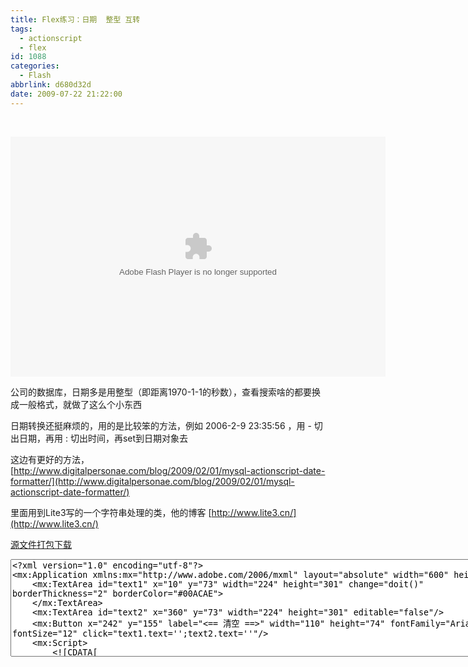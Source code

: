 ```yaml
---
title: Flex练习：日期  整型 互转
tags:
  - actionscript
  - flex
id: 1088
categories:
  - Flash
abbrlink: d680d32d
date: 2009-07-22 21:22:00
---
```


&nbsp;

<embed width="600" height="384" tplayername="SWF" splayername="SWF" type="application/x-shockwave-flash" src="/images/2009/07/22_12787.swf" mediawrapchecked="true" name="changeTime" allowscriptaccess="sameDomain" bgcolor="#869ca7" quality="high" pluginspage="http://www.macromedia.com/go/getflashplayer" id="changeTime"></embed>

公司的数据库，日期多是用整型（即距离1970-1-1的秒数），查看搜索啥的都要换成一般格式，就做了这么个小东西

日期转换还挺麻烦的，用的是比较笨的方法，例如 2006-2-9 23:35:56 ，用 - 切出日期，再用 : 切出时间，再set到日期对象去

这边有更好的方法，[http://www.digitalpersonae.com/blog/2009/02/01/mysql-actionscript-date-formatter/](http://www.digitalpersonae.com/blog/2009/02/01/mysql-actionscript-date-formatter/)

里面用到Lite3写的一个字符串处理的类，他的博客 [http://www.lite3.cn/](http://www.lite3.cn/)

[源文件打包下载](/blog/upload/2009/7/200907222132150351.7z)

<textarea name="code" cols="100" rows="10" class="xml"><?xml version="1.0" encoding="utf-8"?>
<mx:Application xmlns:mx="http://www.adobe.com/2006/mxml" layout="absolute" width="600" height="384">
	<mx:TextArea id="text1" x="10" y="73" width="224" height="301" change="doit()" borderThickness="2" borderColor="#00ACAE">
	</mx:TextArea>
	<mx:TextArea id="text2" x="360" y="73" width="224" height="301" editable="false"/>
	<mx:Button x="242" y="155" label="&lt;== 清空 ==&gt;" width="110" height="74" fontFamily="Arial" fontSize="12" click="text1.text='';text2.text=''"/>
	<mx:Script>
		<![CDATA[
			import mx.formatters.DateFormatter;
			import cn.StringUtil;
			import mx.effects.easing.Exponential;
			function doit():void{
				text2.text = "";
				var str:Array = text1.text.split("\r");
				for(var i:int=0;i<str.length;i++){
					str[i] = cn.StringUtil.trim(str[i]);
					var myDate:Date = new Date();
					try{
						if(str[i].indexOf("-") != -1){
							str[i] = cn.StringUtil.replace(str[i]," ",",");
							str[i] = cn.StringUtil.replace(str[i],"-",",");
							str[i] = cn.StringUtil.replace(str[i],":",",");
							var strArr:Array = new Array();
							strArr = str[i].split(",");
							if(str[i].toString().indexOf("NaN") == -1 && strArr.length>=3){
								for(var j:int=0;j<strArr.length;j++){
									strArr[j] = Number(strArr[j]);
									if(strArr[j].toString().indexOf("NaN") == -1){
										if(j==0){
											myDate.setFullYear(strArr[j]);
										}else if(j==1){
											myDate.setMonth(strArr[j]-1);
										}else if(j==2){
											myDate.setDate(strArr[j]);
										}else if(j==3){
											myDate.setHours(strArr[j]);
										}else if(j==4){
											myDate.setMinutes(strArr[j]);
										}else if(j==5){
											myDate.setSeconds(strArr[j]);
										}
									}
								}
								text2.text += int(myDate.getTime()/1000);
							}
						}else if(str[i] !=""){
							str[i] = Number(str[i]);
							if(str[i].toString().indexOf("NaN") == -1){
								myDate.setTime(str[i]*1000);
								text2.text += myDate.getFullYear() + "-" + (myDate.getMonth()+1) + "-" + myDate.getDate() + " " + myDate.getHours() + ":" + myDate.getMinutes() + ":" + myDate.getSeconds()
							}
						}
					}catch(err:Error){
						text2.text += err.toString();
					}
					text2.text += "\n";
				}
			}
		]]>
	</mx:Script>
	<mx:Text x="37" y="10" text="== 日期 &lt;=&gt; 整型 互转 ==&#xa;&#xa;输入日期（格式为 2004-7-20 13:29:4），或者秒数（距离1970年1月1日以来的秒数）" width="505" height="55" fontSize="12" color="#FFFFFF" textAlign="left"/>
</mx:Application>
</textarea>